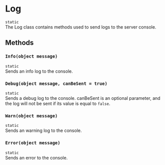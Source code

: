 # Log
`static`  
The Log class contains methods used to send logs to the server console.

## Methods

### `Info(object message)`
`static`  
Sends an info log to the console.

### `Debug(object message, canBeSent = true)`
`static`  
Sends a debug log to the console. canBeSent is an optional parameter, and the log will not be sent if its value is equal to `false`.

### `Warn(object message)`
`static`  
Sends an warning log to the console.

### `Error(object message)`
`static`  
Sends an error to the console.